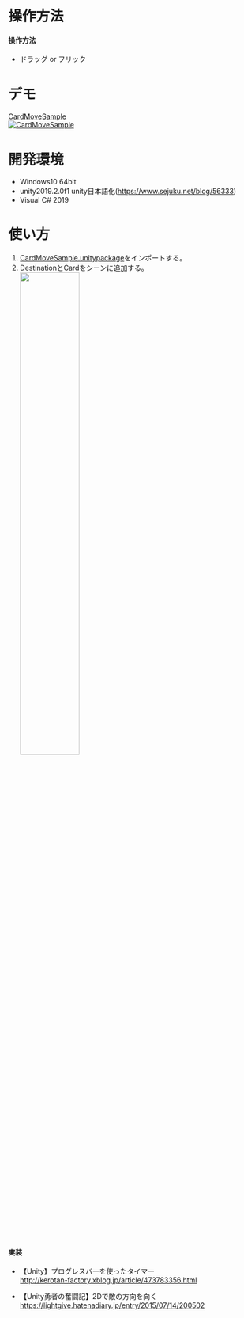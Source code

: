 # 操作方法
#### 操作方法  
- ドラッグ or フリック

# デモ
[CardMoveSample](https://little-hoge.github.io/CardMoveSample/)  
[![CardMoveSample](https://user-images.githubusercontent.com/3638785/92764078-12f44680-f3cf-11ea-88d3-1399e31e46e6.gif)](https://little-hoge.github.io/CardMoveSample/)

# 開発環境
- Windows10 64bit
- unity2019.2.0f1  unity日本語化(https://www.sejuku.net/blog/56333)
- Visual C# 2019

# 使い方
1. [CardMoveSample.unitypackage](https://github.com/little-hoge/CardMoveSample/releases/download/v1.2/CardMoveSample.unitypackage)をインポートする。
1. DestinationとCardをシーンに追加する。  
[<img src="https://user-images.githubusercontent.com/3638785/92775637-8ac76e80-f3d9-11ea-9a87-3e5af809961d.gif" width=50%>](https://little-hoge.github.io/DrawLineSample/)

#### 実装
- 【Unity】プログレスバーを使ったタイマー  
http://kerotan-factory.xblog.jp/article/473783356.html

- 【Unity勇者の奮闘記】2Dで敵の方向を向く  
https://lightgive.hatenadiary.jp/entry/2015/07/14/200502
